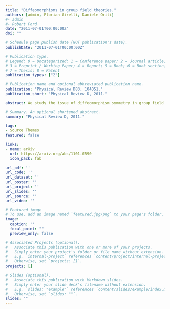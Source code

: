 ```yaml
---
title: "Diffeomorphisms in group field theories."
authors: [admin, Florian Girelli, Daniele Oriti]
#- admin
#- Robert Ford
date: "2011-07-01T00:00:00Z"
doi: ""

# Schedule page publish date (NOT publication's date).
publishDate: "2011-07-01T00:00:00Z"

# Publication type.
# Legend: 0 = Uncategorized; 1 = Conference paper; 2 = Journal article;
# 3 = Preprint / Working Paper; 4 = Report; 5 = Book; 6 = Book section;
# 7 = Thesis; 8 = Patent
publication_types: ["2"]

# Publication name and optional abbreviated publication name.
publication: "Physical Review D83, 104051."
publication_short: "Physical Review D, 2011."

abstract: We study the issue of diffeomorphism symmetry in group field theories (GFT), using the recently introduced noncommutative metric representation. In the colored Boulatov model for 3d gravity, we identify a field (quantum) symmetry which ties together the vertex translation invariance of discrete gravity, the flatness constraint of canonical quantum gravity, and the topological (coarse-graining) identities for the 6j-symbols. We also show how, for the GFT graphs dual to manifolds, the invariance of the Feynman amplitudes encodes the discrete residual action of diffeomorphisms in simplicial gravity path integrals. We extend the results to GFT models for higher dimensional BF theories and discuss various insights that they provide on the GFT formalism itself.

# Summary. An optional shortened abstract.
summary: "Physical Review D, 2011."

tags:
- Source Themes
featured: false

links:
- name: arXiv
  url: https://arxiv.org/abs/1101.0590
  icon_pack: fab
  
url_pdf: ''
url_code: ''
url_dataset: ''
url_poster: ''
url_project: ''
url_slides: ''
url_source: ''
url_video: ''

# Featured image
# To use, add an image named `featured.jpg/png` to your page's folder. 
image:
  caption: ''
  focal_point: ""
  preview_only: false

# Associated Projects (optional).
#   Associate this publication with one or more of your projects.
#   Simply enter your project's folder or file name without extension.
#   E.g. `internal-project` references `content/project/internal-project/index.md`.
#   Otherwise, set `projects: []`.
projects: []

# Slides (optional).
#   Associate this publication with Markdown slides.
#   Simply enter your slide deck's filename without extension.
#   E.g. `slides: "example"` references `content/slides/example/index.md`.
#   Otherwise, set `slides: ""`.
slides: ""
---
```


